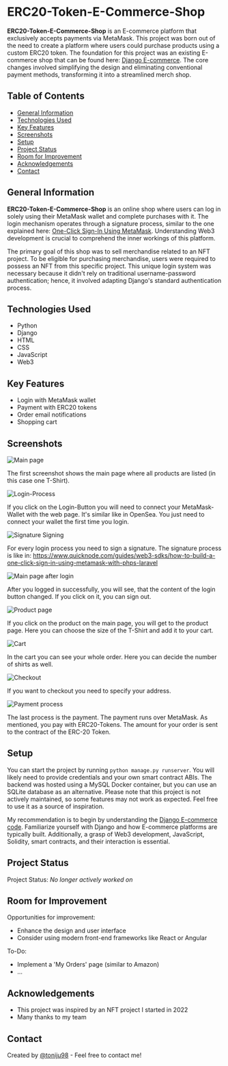 # ERC20-Token-E-Commerce-Shop

**ERC20-Token-E-Commerce-Shop** is an E-commerce platform that exclusively accepts payments via MetaMask. This project was born out of the need to create a platform where users could purchase products using a custom ERC20 token. The foundation for this project was an existing E-commerce shop that can be found here: [Django E-commerce](https://github.com/justdjango/django-ecommerce/tree/master/djecommerce). The core changes involved simplifying the design and eliminating conventional payment methods, transforming it into a streamlined merch shop.

## Table of Contents
- [General Information](#general-information)
- [Technologies Used](#technologies-used)
- [Key Features](#key-features)
- [Screenshots](#screenshots)
- [Setup](#setup)
- [Project Status](#project-status)
- [Room for Improvement](#room-for-improvement)
- [Acknowledgements](#acknowledgements)
- [Contact](#contact)

## General Information
**ERC20-Token-E-Commerce-Shop** is an online shop where users can log in solely using their MetaMask wallet and complete purchases with it. The login mechanism operates through a signature process, similar to the one explained here: [One-Click Sign-In Using MetaMask](https://www.quicknode.com/guides/web3-sdks/how-to-build-a-one-click-sign-in-using-metamask-with-phps-laravel). Understanding Web3 development is crucial to comprehend the inner workings of this platform.

The primary goal of this shop was to sell merchandise related to an NFT project. To be eligible for purchasing merchandise, users were required to possess an NFT from this specific project. This unique login system was necessary because it didn't rely on traditional username-password authentication; hence, it involved adapting Django's standard authentication process.

## Technologies Used
- Python
- Django
- HTML
- CSS
- JavaScript
- Web3

## Key Features
- Login with MetaMask wallet
- Payment with ERC20 tokens
- Order email notifications
- Shopping cart


## Screenshots
![Main page](./img/shop1.PNG)

The first screenshot shows the main page where all products are listed (in this case one T-Shirt).

![Login-Process](./img/shop3.PNG)

If you click on the Login-Button you will need to connect your MetaMask-Wallet with the web page. It's similar like in OpenSea. You just need to connect your wallet the first time you login.

![Signature Signing](./img/shop4.PNG)

For every login process you need to sign a signature. The signature process is like in: https://www.quicknode.com/guides/web3-sdks/how-to-build-a-one-click-sign-in-using-metamask-with-phps-laravel

![Main page after login](./img/shop5.PNG)

After you logged in successfully, you will see, that the content of the login button changed. If you click on it, you can sign out.

![Product page](./img/shop2.PNG)

If you click on the product on the main page, you will get to the product page. Here you can choose the size of the T-Shirt and add it to your cart.

![Cart](./img/shop6.PNG)

In the cart you can see your whole order. Here you can decide the number of shirts as well.

![Checkout](./img/shop7.PNG)

If you want to checkout you need to specify your address.


![Payment process](./img/shop9.PNG)

The last process is the payment. The payment runs over MetaMask. As mentioned, you pay with ERC20-Tokens. The amount for your order is sent to the contract of the ERC-20 Token.

## Setup
You can start the project by running `python manage.py runserver`. You will likely need to provide credentials and your own smart contract ABIs. The backend was hosted using a MySQL Docker container, but you can use an SQLite database as an alternative. Please note that this project is not actively maintained, so some features may not work as expected. Feel free to use it as a source of inspiration.

My recommendation is to begin by understanding the [Django E-commerce code](https://github.com/justdjango/django-ecommerce/tree/master/djecommerce). Familiarize yourself with Django and how E-commerce platforms are typically built. Additionally, a grasp of Web3 development, JavaScript, Solidity, smart contracts, and their interaction is essential.

## Project Status
Project Status: _No longer actively worked on_

## Room for Improvement
Opportunities for improvement:
- Enhance the design and user interface
- Consider using modern front-end frameworks like React or Angular

To-Do:
- Implement a 'My Orders' page (similar to Amazon)
- ...

## Acknowledgements
- This project was inspired by an NFT project I started in 2022
- Many thanks to my team

## Contact
Created by [@toniju98](https://github.com/toniju98) - Feel free to contact me!

